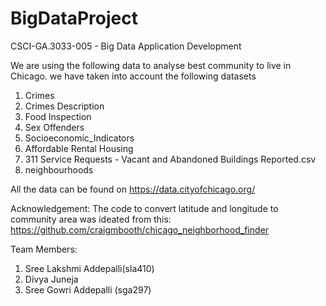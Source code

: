 # BigDataProject
CSCI-GA.3033-005 - Big Data Application Development


We are using the following data to analyse best community to live in Chicago. we have taken into account the following datasets

1. Crimes
2. Crimes Description
3. Food Inspection
4. Sex Offenders
5. Socioeconomic_Indicators
6. Affordable Rental Housing
7. 311 Service Requests - Vacant and Abandoned Buildings Reported.csv
8. neighbourhoods

All the data can be found on https://data.cityofchicago.org/


Acknowledgement: The code to convert latitude and longitude to community area was ideated from this:  
https://github.com/craigmbooth/chicago_neighborhood_finder


Team Members:
1. Sree Lakshmi Addepalli(sla410)
2. Divya Juneja
3. Sree Gowri Addepalli (sga297)
